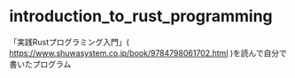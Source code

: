 # introduction_to_rust_programming

「実践Rustプログラミング入門」( https://www.shuwasystem.co.jp/book/9784798061702.html )を読んで自分で書いたプログラム
